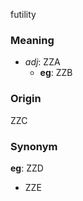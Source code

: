 futility
### Meaning
+ _adj_: ZZA
    + __eg__: ZZB

### Origin

ZZC

### Synonym

__eg__: ZZD

+ ZZE


